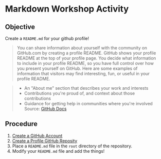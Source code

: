 # Markdown Workshop Activity

## Objective
Create a `README.md` for your github profile!

> You can share information about yourself with the community on GitHub.com by creating a profile README. 
> GitHub shows your profile README at the top of your profile page.
> You decide what information to include in your profile README, so you have full control over how you present yourself on GitHub.
> Here are some examples of information that visitors may find interesting, fun, or useful in your profile README.

> - An "About me" section that describes your work and interests
> - Contributions you're proud of, and context about those contributions
> - Guidance for getting help in communities where you're involved
> Source: [GitHub Docs](https://docs.github.com/en/account-and-profile/setting-up-and-managing-your-github-profile/customizing-your-profile/managing-your-profile-readme)



## Procedure
1. [Create a GitHub Account](https://github.com/signup)
2. [Create a Profile GitHub Reposity](https://docs.github.com/en/get-started/quickstart/create-a-repo)
3. Place a `README.md` file in the `root` directory of the repository.
4. Modify your `README.md` file and add the things!























